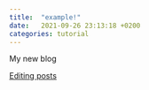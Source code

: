 ```yaml
---
title:  "example!"
date:   2021-09-26 23:13:18 +0200
categories: tutorial
---
```


My new blog

[Editing posts](https://jekyllrb.com/docs/posts/)
